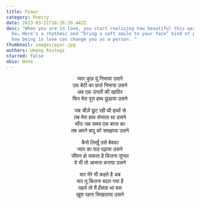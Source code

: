 ```yaml
---
title: Pyaar
category: Poetry
date: 2023-03-21T18:26:18.442Z
desc: "When you are in love, you start realizing how beautiful this world can
  be… Here’s a rhythmic and “bring a soft smile to your face” kind of poem about
  how being in love can change you as a person. "
thumbnail: images/pyar.jpg
authors: Umang Rastogi
starred: false
abio: None
---
```

<p style="text-align: center;align:center;">
प्यार कुछ यूं निभाया उसने <br>
एक बेटी का फ़र्ज़ निभाया उसने <br>
अब एक उंगली की खातिर <br>
फिर मेरा पूरा हाथ छुड़ाया उसने <br>
</p>
<p style="text-align: center;align:center;">
जब चीज़ें छूट रही थी हाथों से <br>
तब मेरा हाथ संभाला था उसने <br>
माँगा जब समय एक बरस का <br>
तब अपने बापू को समझाया उसने <br>
</p>
<p style="text-align: center;align:center;">
कैसे लिखूँ उसे बेवफा <br>
प्यार का पाठ पढ़ाया उसने <br>
जीवन हो सकता है कितना सुन्दर <br>
ये भी तो आभास कराया उसने <br>
</p>
<p style="text-align: center;align:center;">
यार मेरे भी कहते है अब <br>
यार तू कितना बदल गया है <br>
पहले तो मैं हँसता था बस <br>
खुश रहना सिखलाया उसने <br>
</p>
